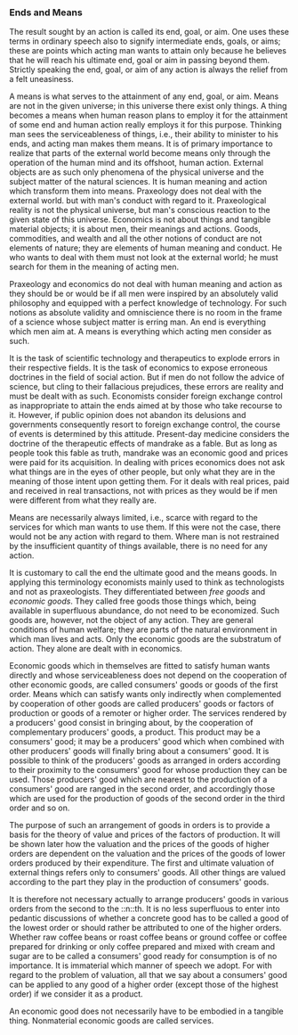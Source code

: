 ### Ends and Means

The result sought by an action is called its end, goal, or aim. One uses these terms in ordinary speech also to signify intermediate ends, goals, or aims; these are points which acting man wants to attain only because he believes that he will reach his ultimate end, goal or aim in passing beyond them. Strictly speaking the end, goal, or aim of any action is always the relief from a felt uneasiness.

A means is what serves to the attainment of any end, goal, or aim. Means are not in the given universe; in this universe there exist only things. A thing becomes a means when human reason plans to employ it for the attainment of some end and human action really employs it for this purpose. Thinking man sees the serviceableness of things, i.e., their ability to minister to his ends, and acting man makes them means. It is of primary importance to realize that parts of the external world become means only through the operation of the human mind and its offshoot, human action. External objects are as such only phenomena of the physical universe and the subject matter of the natural sciences. It is human meaning and action which transform them into means. Praxeology does not deal with the external world. but with man's conduct with regard to it. Praxeological reality is not the physical universe, but man's conscious reaction to the given state of this universe. Economics is not about things and tangible material objects; it is about men, their meanings and actions. Goods, commodities, and wealth and all the other notions of conduct are not elements of nature; they are elements of human meaning and conduct. He who wants to deal with them must not look at the external world; he must search for them in the meaning of acting men.

Praxeology and economics do not deal with human meaning and action as they should be or would be if all men were inspired by an absolutely valid philosophy and equipped with a perfect knowledge of technology. For such notions as absolute validity and omniscience there is no room in the frame of a science whose subject matter is erring man. An end is everything which men aim at. A means is everything which acting men consider as such.

It is the task of scientific technology and therapeutics to explode errors in their respective fields. It is the task of economics to expose erroneous doctrines in the field of social action. But if men do not follow the advice of science, but cling to their fallacious prejudices, these errors are reality and must be dealt with as such. Economists consider foreign exchange control as inappropriate to attain the ends aimed at by those who take recourse to it. However, if public opinion does not abandon its delusions and governments consequently resort to foreign exchange control, the course of events is determined by this attitude. Present-day medicine considers the doctrine of the therapeutic effects of mandrake as a fable. But as long as people took this fable as truth, mandrake was an economic good and prices were paid for its acquisition. In dealing with prices economics does not ask what things are in the eyes of other people, but only what they are in the meaning of those intent upon getting them. For it deals with real prices, paid and received in real transactions, not with prices as they would be if men were different from what they really are.

Means are necessarily always limited, i.e., scarce with regard to the services for which man wants to use them. If this were not the case, there would not be any action with regard to them. Where man is not restrained by the insufficient quantity of things available, there is no need for any action.

It is customary to call the end the ultimate good and the means goods. In applying this terminology economists mainly used to think as technologists and not as praxeologists. They differentiated between *free goods* and *economic goods*. They called free goods those things which, being available in superfluous abundance, do not need to be economized. Such goods are, however, not the object of any action. They are general conditions of human welfare; they are parts of the natural environment in which man lives and acts. Only the economic goods are the substratum of action. They alone are dealt with in economics.

Economic goods which in themselves are fitted to satisfy human wants directly and whose serviceableness does not depend on the cooperation of other economic goods, are called consumers' goods or goods of the first order. Means which can satisfy wants only indirectly when complemented by cooperation of other goods are called producers' goods or factors of production or goods of a remoter or higher order. The services rendered by a producers' good consist in bringing about, by the cooperation of complementary producers' goods, a product. This product may be a consumers' good; it may be a producers' good which when combined with other producers' goods will finally bring about a consumers' good. It is possible to think of the producers' goods as arranged in orders according to their proximity to the consumers' good for whose production they can be used. Those producers' good which are nearest to the production of a consumers' good are ranged in the second order, and accordingly those which are used for the production of goods of the second order in the third order and so on.

The purpose of such an arrangement of goods in orders is to provide a basis for the theory of value and prices of the factors of production. It will be shown later how the valuation and the prices of the goods of higher orders are dependent on the valuation and the prices of the goods of lower orders produced by their expenditure. The first and ultimate valuation of external things refers only to consumers' goods. All other things are valued according to the part they play in the production of consumers' goods.

It is therefore not necessary actually to arrange producers' goods in various orders from the second to the ::n::th. It is no less superfluous to enter into pedantic discussions of whether a concrete good has to be called a good of the lowest order or should rather be attributed to one of the higher orders. Whether raw coffee beans or roast coffee beans or ground coffee or coffee prepared for drinking or only coffee prepared and mixed with cream and sugar are to be called a consumers' good ready for consumption is of no importance. It is immaterial which manner of speech we adopt. For with regard to the problem of valuation, all that we say about a consumers' good can be applied to any good of a higher order (except those of the highest order) if we consider it as a product.

An economic good does not necessarily have to be embodied in a tangible thing. Nonmaterial economic goods are called services.